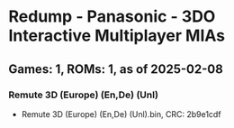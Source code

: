 # Redump - Panasonic - 3DO Interactive Multiplayer MIAs
## Games: 1, ROMs: 1, as of 2025-02-08

### Remute 3D (Europe) (En,De) (Unl)
- Remute 3D (Europe) (En,De) (Unl).bin, CRC: 2b9e1cdf
